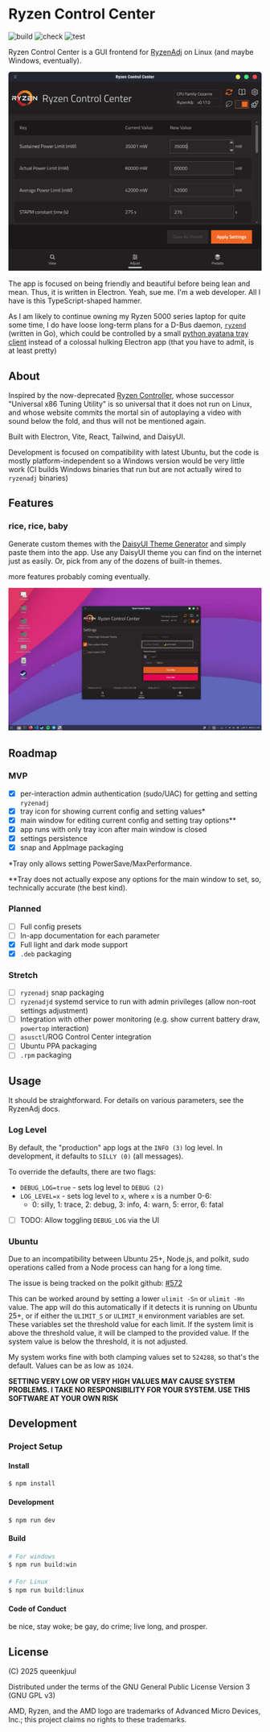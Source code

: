 # Ryzen Control Center

![build](https://github.com/queenkjuul/ryzen-control-center/actions/workflows/build.yaml/badge.svg)
![check](https://github.com/queenkjuul/ryzen-control-center/actions/workflows/check.yaml/badge.svg)
![test](https://github.com/queenkjuul/ryzen-control-center/actions/workflows/test.yaml/badge.svg)

Ryzen Control Center is a GUI frontend for [RyzenAdj](https://github.com/FlyGoat/RyzenAdj) on Linux (and maybe Windows, eventually).

![Screenshot of Ryzen Control Center](image.png)

The app is focused on being friendly and beautiful before being lean and mean. Thus, it is written in Electron. Yeah, sue me. I'm a web developer. All I have is this TypeScript-shaped hammer.

As I am likely to continue owning my Ryzen 5000 series laptop for quite some time, I do have loose long-term plans for a D-Bus daemon, [`ryzend`](https://github.com/queenkjuul/ryzend) (written in Go), which could be controlled by a small [python ayatana tray client](https://github.com/AyatanaIndicators/libayatana-appindicator-glib/blob/main/examples/simple-client-python.py) instead of a colossal hulking Electron app (that you have to admit, is at least pretty)

## About

Inspired by the now-deprecated [Ryzen Controller](https://gitlab.com/ryzen-controller-team/ryzen-controller), whose successor "Universal x86 Tuning Utility" is so universal that it does not run on Linux, and whose website commits the mortal sin of autoplaying a video with sound below the fold, and thus will not be mentioned again.

Built with Electron, Vite, React, Tailwind, and DaisyUI.

Development is focused on compatibility with latest Ubuntu, but the code is mostly platform-independent so a Windows version would be very little work (CI builds Windows binaries that run but are not actually wired to `ryzenadj` binaries)

## Features

### rice, rice, baby

Generate custom themes with the [DaisyUI Theme Generator](https://daisyui.com/theme-generator/) and simply paste them into the app. Use any DaisyUI theme you can find on the internet just as easily. Or, pick from any of the dozens of built-in themes.

more features probably coming eventually.

![themes included in ryzen control center](./rcc.webp)

## Roadmap

### MVP

- [x] per-interaction admin authentication (sudo/UAC) for getting and setting `ryzenadj`
- [x] tray icon for showing current config and setting values\*
- [x] main window for editing current config and setting tray options\*\*
- [x] app runs with only tray icon after main window is closed
- [x] settings persistence
- [x] snap and AppImage packaging

\*Tray only allows setting PowerSave/MaxPerformance.

\*\*Tray does not actually expose any options for the main window to set, so, technically accurate (the best kind).

### Planned

- [ ] Full config presets
- [ ] In-app documentation for each parameter
- [x] Full light and dark mode support
- [x] `.deb` packaging

### Stretch

- [ ] `ryzenadj` snap packaging
- [ ] `ryzenadjd` systemd service to run with admin privileges (allow non-root settings adjustment)
- [ ] Integration with other power monitoring (e.g. show current battery draw, `powertop` interaction)
- [ ] `asusctl`/ROG Control Center integration
- [ ] Ubuntu PPA packaging
- [ ] `.rpm` packaging

## Usage

It should be straightforward. For details on various parameters, see the RyzenAdj docs.

### Log Level

By default, the "production" app logs at the `INFO (3)` log level. In development, it defaults to `SILLY (0)` (all messages).

To override the defaults, there are two flags:

- `DEBUG_LOG=true` - sets log level to `DEBUG (2)`
- `LOG_LEVEL=x` - sets log level to `x`, where `x` is a number 0-6:
  - 0: silly, 1: trace, 2: debug, 3: info, 4: warn, 5: error, 6: fatal

- [ ] TODO: Allow toggling `DEBUG_LOG` via the UI

### Ubuntu

Due to an incompatibility between Ubuntu 25+, Node.js, and polkit, sudo operations called from a Node process can hang for a long time.

The issue is being tracked on the polkit github: [#572](https://github.com/polkit-org/polkit/issues/572)

This can be worked around by setting a lower `ulimit -Sn` or `ulimit -Hn` value. The app will do this automatically if it detects it is running on Ubuntu 25+, or if either the `ULIMIT_S` or `ULIMIT_H` environment variables are set. These variables set the threshold value for each limit. If the system limit is above the threshold value, it will be clamped to the provided value. If the system value is below the threshold, it is not adjusted.

My system works fine with both clamping values set to `524288`, so that's the default. Values can be as low as `1024`.

**SETTING VERY LOW OR VERY HIGH VALUES MAY CAUSE SYSTEM PROBLEMS. I TAKE NO RESPONSIBILITY FOR YOUR SYSTEM. USE THIS SOFTWARE AT YOUR OWN RISK**

## Development

### Project Setup

#### Install

```bash
$ npm install
```

#### Development

```bash
$ npm run dev
```

#### Build

```bash
# For windows
$ npm run build:win

# For Linux
$ npm run build:linux
```

#### Code of Conduct

be nice, stay woke; be gay, do crime; live long, and prosper.

## License

(C) 2025 queenkjuul

Distributed under the terms of the GNU General Public License Version 3 (GNU GPL v3)

AMD, Ryzen, and the AMD logo are trademarks of Advanced Micro Devices, Inc.; this project claims no rights to these trademarks.

